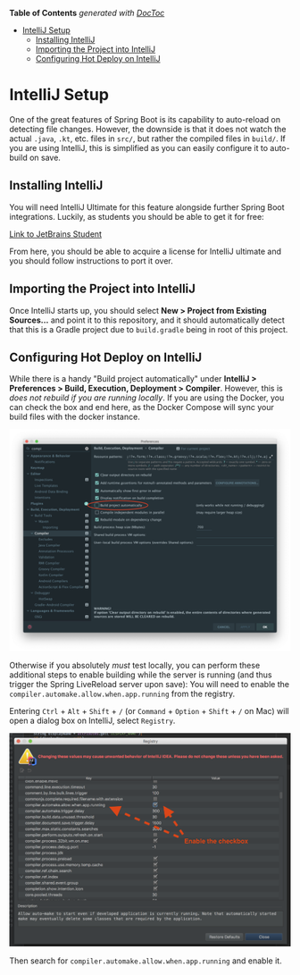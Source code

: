 <!-- START doctoc generated TOC please keep comment here to allow auto update -->
<!-- DON'T EDIT THIS SECTION, INSTEAD RE-RUN doctoc TO UPDATE -->
**Table of Contents**  *generated with [DocToc](https://github.com/thlorenz/doctoc)*

- [IntelliJ Setup](#intellij-setup)
  - [Installing IntelliJ](#installing-intellij)
  - [Importing the Project into IntelliJ](#importing-the-project-into-intellij)
  - [Configuring Hot Deploy on IntelliJ](#configuring-hot-deploy-on-intellij)

<!-- END doctoc generated TOC please keep comment here to allow auto update -->

# IntelliJ Setup

One of the great features of Spring Boot is its capability to auto-reload on detecting file changes. However, the downside is that it does not watch the actual `.java`, `.kt`, etc. files in `src/`, but rather the compiled files in `build/`. If you are using IntelliJ, this is simplified as you can easily configure it to auto-build on save.

## Installing IntelliJ

You will need IntelliJ Ultimate for this feature alongside further Spring Boot integrations. Luckily, as students you should be able to get it for free:

[Link to JetBrains Student](https://www.jetbrains.com/student/)

From here, you should be able to acquire a license for IntelliJ ultimate and you should follow instructions to port it over.

## Importing the Project into IntelliJ

Once IntelliJ starts up, you should select **New > Project from Existing Sources...** and point it to this repository, and it should automatically detect that this is a Gradle project due to `build.gradle` being in root of this project.

## Configuring Hot Deploy on IntelliJ

While there is a handy "Build project automatically" under **IntelliJ > Preferences > Build, Execution, Deployment > Compiler**. However, this is *does not rebuild if you are running locally*. If you are using the Docker, you can check the box and end here, as the Docker Compose will sync your build files with the docker instance.

![Image](img/build_project_automatically.png)

Otherwise if you absolutely *must* test locally, you can perform these additional steps to enable building while the server is running (and thus trigger the Spring LiveReload server upon save): You will need to enable the `compiler.automake.allow.when.app.running` from the registry.

Entering `Ctrl` + `Alt` + `Shift` + `/` (or `Command` + `Option` + `Shift` + `/` on Mac) will open a dialog box on IntelliJ, select `Registry`.

![Image](img/compiler_automake_when_running.png)

Then search for `compiler.automake.allow.when.app.running` and enable it.


